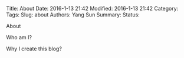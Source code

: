 Title: About
Date: 2016-1-13 21:42
Modified: 2016-1-13 21:42
Category: 
Tags:
Slug: about
Authors: Yang Sun
Summary:
Status: 

About

Who am I?

Why I create this blog?